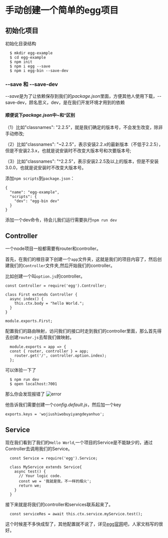 # 手动创建一个简单的egg项目

## 初始化项目

初始化目录结构

```shell
  $ mkdir egg-example
  $ cd egg-example
  $ npm init
  $ npm i egg --save
  $ npm i egg-bin --save-dev
```

### --save 和 --save-dev

*--save*是为了让依赖保存到我们的*package.json*里面，方便其他人使用下载，--save-dev，顾名思义，dev，是在我们开发环境才用到的依赖

#### 顺便说下*package.json*中~和^区别

（1）比如"classnames": "2.2.5"，就是我们确定的版本号，不会发生改变，除非手动修改;

（2）比如"classnames": "~2.2.5"，表示安装2.2.x的最新版本（不低于2.2.5），但是不安装2.3.x，也就是说安装时不改变大版本号和次要版本号;

（3）比如"classnames": "^2.2.5"，表示安装2.2.5及以上的版本，但是不安装3.0.0，也就是说安装时不改变大版本号。

添加```npm scripts```到```package.json```：

```
{
  "name": "egg-example",
  "scripts": {
    "dev": "egg-bin dev"
  }
}

```

添加一个dev命令，待会儿我们运行需要执行```npm run dev```

## Controller

一个node项目一般都需要有router和controller。

首先，在我们的根目录下创建一个```app```文件夹，这就是我们的项目内容了，然后创建我们的```Controller```文件夹,然后开始我们的controller。

比如创建一个叫```option.js```的controller。

```
const Controller = require('egg').Controller;

class First extends Controller {
  async index() {
    this.ctx.body = "hello World.";
  }
}

module.exports.First;
```

配置我们的路由映射，访问我们的接口时走到我们的controller里面，那么首先得去创建```router.js```去帮我们做映射。

```
  module.exports = app => {
  const { router, controller } = app;
    router.get('/', controller.option.index);
  };
```

可以体验一下了

```
  $ npm run dev
  $ open localhost:7001
```
那么你会发现报错了
![error](http://p15.jmstatic.com/zengzhang/83264308e1b51c2a48be3b31b634a452.png "error")

他告诉我们需要创建一个*config.default.js*，然后加一个key

```
exports.keys = 'wojiushiwobuyiyangdeyanhuo';
```

## Service

现在我们看到了我们的```Hello World```,一个项目的Service是不能缺少的，通过Controller去调用我们的Service。

```
  const Service = require('egg').Service;
  
  class MyService extends Service{
    async test() {
      // Your logic code.
      const we = '我就是我，不一样的烟火';
      return we;
    }
  }
```

接下来就是将我们的controller和services联系起来了。

```
  const serviceRes = await this.ctx.service.myService.test();
```

这个时候差不多快成型了，其他配置就不说了，详见[egg官网](https://eggjs.org/zh-cn/)吧，人家文档写的很好。
